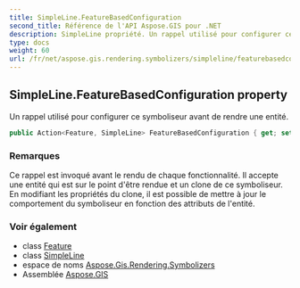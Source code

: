 ```yaml
---
title: SimpleLine.FeatureBasedConfiguration
second_title: Référence de l'API Aspose.GIS pour .NET
description: SimpleLine propriété. Un rappel utilisé pour configurer ce symboliseur avant de rendre une entité.
type: docs
weight: 60
url: /fr/net/aspose.gis.rendering.symbolizers/simpleline/featurebasedconfiguration/
---
```

## SimpleLine.FeatureBasedConfiguration property

Un rappel utilisé pour configurer ce symboliseur avant de rendre une entité.

```csharp
public Action<Feature, SimpleLine> FeatureBasedConfiguration { get; set; }
```

### Remarques

Ce rappel est invoqué avant le rendu de chaque fonctionnalité. Il accepte une entité qui est sur le point d'être rendue et un clone de ce symboliseur. En modifiant les propriétés du clone, il est possible de mettre à jour le comportement du symboliseur en fonction des attributs de l'entité.

### Voir également

* class [Feature](../../../aspose.gis/feature/)
* class [SimpleLine](../)
* espace de noms [Aspose.Gis.Rendering.Symbolizers](../../simpleline/)
* Assemblée [Aspose.GIS](../../../)


